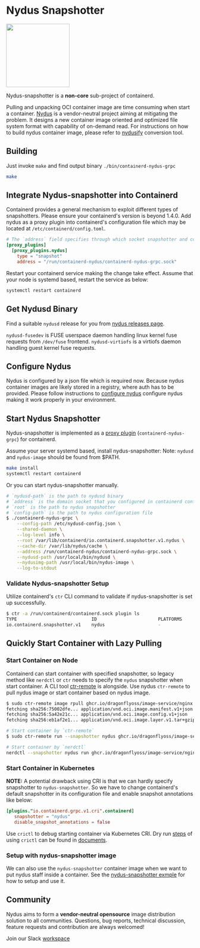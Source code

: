 # Nydus Snapshotter

<p><img src="https://github.com/dragonflyoss/image-service/blob/master/misc/logo.svg" width="170"></p>

Nydus-snapshotter is a **non-core** sub-project of containerd.

Pulling and unpacking OCI container image are time consuming when start a container. [Nydus](https://github.com/dragonflyoss/image-service) is a vendor-neutral project aiming at mitigating the problem. It designs a new container image oriented and optimized file system format with capability of on-demand read. For instructions on how to build nydus container image, please refer to [nydusify](https://github.com/dragonflyoss/image-service/blob/master/docs/nydusify.md) conversion tool.

## Building

Just invoke `make` and find output binary `./bin/containerd-nydus-grpc`

```bash
make
```

## Integrate Nydus-snapshotter into Containerd

Containerd provides a general mechanism to exploit different types of snapshotters. Please ensure your containerd's version is beyond 1.4.0.
Add nydus as a proxy plugin into containerd's configuration file which may be located at `/etc/containerd/config.toml`.

```toml
# The `address` field specifies through which socket snapshotter and containerd communicate.
[proxy_plugins]
  [proxy_plugins.nydus]
    type = "snapshot"
    address = "/run/containerd-nydus/containerd-nydus-grpc.sock"
```

Restart your containerd service making the change take effect. Assume that your node is systemd based, restart the service as below:

```bash
systemctl restart containerd
```

## Get Nydusd Binary

Find a suitable `nydusd` release for you from [nydus releases page](https://github.com/dragonflyoss/image-service/releases).

`nydusd-fusedev` is FUSE userspace daemon handling linux kernel fuse requests from `/dev/fuse` frontend.
`nydusd-virtiofs` is a virtiofs daemon handling guest kernel fuse requests.

## Configure Nydus

Nydus is configured by a json file which is required now. Because nydus container images are likely stored in a registry, where auth has to be provided.
Please follow instructions to [configure nydus](./docs/configure_nydus.md) configure nydus making it work properly in your environment.

## Start Nydus Snapshotter

Nydus-snapshotter is implemented as a [proxy plugin](https://github.com/containerd/containerd/blob/04985039cede6aafbb7dfb3206c9c4d04e2f924d/PLUGINS.md#proxy-plugins) (`containerd-nydus-grpc`) for containerd.

Assume your server systemd based, install nydus-snapshotter:
Note: `nydusd` and `nydus-image` should be found from $PATH.
```bash
make install
systemctl restart containerd
```

Or you can start nydus-snapshotter manually.
```bash
# `nydusd-path` is the path to nydusd binary
# `address` is the domain socket that you configured in containerd configuration file
# `root` is the path to nydus snapshotter
# `config-path` is the path to nydus configuration file
$ ./containerd-nydus-grpc \
    --config-path /etc/nydusd-config.json \
    --shared-daemon \
    --log-level info \
    --root /var/lib/containerd/io.containerd.snapshotter.v1.nydus \
    --cache-dir /var/lib/nydus/cache \
    --address /run/containerd-nydus/containerd-nydus-grpc.sock \
    --nydusd-path /usr/local/bin/nydusd \
    --nydusimg-path /usr/local/bin/nydus-image \
    --log-to-stdout
```

### Validate Nydus-snapshotter Setup

Utilize containerd's `ctr` CLI command to validate if nydus-snapshotter is set up successfully.

```bash
$ ctr -a /run/containerd/containerd.sock plugin ls
TYPE                            ID                       PLATFORMS      STATUS
io.containerd.snapshotter.v1    nydus                    -              ok
```

## Quickly Start Container with Lazy Pulling

### Start Container on Node

Containerd can start container with specified snapshotter, so legacy method like `nerdctl` or `ctr` needs to specify the `nydus` snapshotter when start container.
A CLI tool [ctr-remote](https://github.com/dragonflyoss/image-service/tree/master/contrib/ctr-remote) is alongside. Use nydus `ctr-remote` to pull nydus image or start container based on nydus image.

```bash
$ sudo ctr-remote image rpull ghcr.io/dragonflyoss/image-service/nginx:nydus-latest
fetching sha256:75002dfe... application/vnd.oci.image.manifest.v1+json
fetching sha256:5a42e21c... application/vnd.oci.image.config.v1+json
fetching sha256:eb1af2e1... application/vnd.oci.image.layer.v1.tar+gzip

# Start container by `ctr-remote`
$ sudo ctr-remote run --snapshotter nydus ghcr.io/dragonflyoss/image-service/nginx:nydus-latest

# Start container by `nerdctl`
nerdctl --snapshotter nydus run ghcr.io/dragonflyoss/image-service/nginx:nydus-latest
```

### Start Container in Kubernetes

**NOTE:** A potential drawback using CRI is that we can hardly specify snapshotter to `nydus-snapshotter`. So we have to change containerd's default snapshotter in its configuration file and enable snapshot annotations like below:

```toml
[plugins."io.containerd.grpc.v1.cri".containerd]
   snapshotter = "nydus"
   disable_snapshot_annotations = false
```

Use `crictl` to debug starting container via Kubernetes CRI. Dry run [steps](./docs/crictl_dry_run.md) of using `crictl` can be found in [documents](./docs).

### Setup with nydus-snapshotter image
We can also use the `nydus-snapshotter` container image when we want to put nydus staff inside a container. See the [nydus-snapshotter exmple](./misc/example/README.md) for how to setup and use it.

## Community

Nydus aims to form a **vendor-neutral opensource** image distribution solution to all communities.
Questions, bug reports, technical discussion, feature requests and contribution are always welcomed!

Join our Slack [workspace](https://join.slack.com/t/nydusimageservice/shared_invite/zt-pz4qvl4y-WIh4itPNILGhPS8JqdFm_w)

